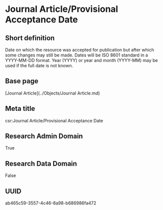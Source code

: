# Journal Article/Provisional Acceptance Date
## Short definition
Date on which the resource was accepted for publication but after which some changes may still be made. Dates will be ISO 8601 standard in a YYYY-MM-DD format. Year (YYYY) or year and month (YYYY-MM) may be used if the full date is not known.
## Base page
[Journal Article](../Objects/Journal Article.md)
## Meta title
csr:Journal Article/Provisional Acceptance Date
## Research Admin Domain
True
## Research Data Domain
False
## UUID
ab465c59-3557-4c46-8a98-b686986fa472
